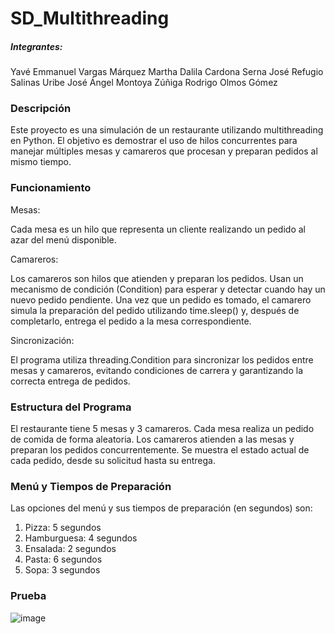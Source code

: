 # SD_Multithreading

##### Integrantes:
Yavé Emmanuel Vargas Márquez 
Martha Dalila Cardona Serna
José Refugio Salinas Uribe
José Ángel Montoya Zúñiga 
Rodrigo Olmos Gómez 
 
### Descripción
Este proyecto es una simulación de un restaurante utilizando multithreading en Python. El objetivo es demostrar el uso de hilos concurrentes para manejar múltiples mesas y camareros que procesan y preparan pedidos al mismo tiempo.


### Funcionamiento 
Mesas:

Cada mesa es un hilo que representa un cliente realizando un pedido al azar del menú disponible.


Camareros:

Los camareros son hilos que atienden y preparan los pedidos.
Usan un mecanismo de condición (Condition) para esperar y detectar cuando hay un nuevo pedido pendiente.
Una vez que un pedido es tomado, el camarero simula la preparación del pedido utilizando time.sleep() y, después de completarlo, entrega el pedido a la mesa correspondiente.


Sincronización:

El programa utiliza threading.Condition para sincronizar los pedidos entre mesas y camareros, evitando condiciones de carrera y garantizando la correcta entrega de pedidos.

### Estructura del Programa
El restaurante tiene 5 mesas y 3 camareros.
Cada mesa realiza un pedido de comida de forma aleatoria.
Los camareros atienden a las mesas y preparan los pedidos concurrentemente.
Se muestra el estado actual de cada pedido, desde su solicitud hasta su entrega.


### Menú y Tiempos de Preparación
Las opciones del menú y sus tiempos de preparación (en segundos) son:
1. Pizza: 5 segundos
2. Hamburguesa: 4 segundos
3. Ensalada: 2 segundos
4. Pasta: 6 segundos
5. Sopa: 3 segundos

### Prueba
![image](https://github.com/user-attachments/assets/e2eb2c6e-3608-4f2f-a4ca-29d660e98e03)
